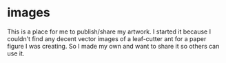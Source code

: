 # images
This is a place for me to publish/share my artwork. I started it because I couldn't find any decent vector images of a leaf-cutter ant for a paper figure I was creating. So I made my own and want to share it so others can use it.
